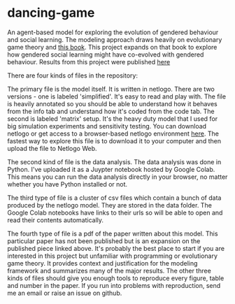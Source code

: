# dancing-game
An agent-based model for exploring the evolution of gendered behaviour and social learning. The modeling approach draws heavily
on evolutionary game theory and [this book](https://oxford.universitypressscholarship.com/view/10.1093/oso/9780198789970.001.0001/oso-9780198789970).
This project expands on that book to explore how gendered social learning might have co-evolved with gendered behaviour. Results from this project were published [here](https://journals.sagepub.com/doi/10.1177/00483931211049770)

There are four kinds of files in the repository:

The primary file is the model itself. It is written in netlogo. There are two versions - one is labeled 'simplified'. It's easy to read and play with. The file is heavily annotated so you should be able to understand how it behaves from the info tab and understand how it's coded from the code tab. The second is labeled 'matrix' setup. It's the heavy duty model that I used for big simulation experiments and sensitivity testing. You can download netlogo or get access to a browser-based netlogo environment [here](https://www.netlogoweb.org/). The fastest way to explore this file is to download it to your computer and then upload the file to Netlogo Web. 

The second kind of file is the data analysis. The data analysis was done in Python. I've uploaded it as a Juypter notebook hosted by Google Colab. This means you can run the data analysis directly in your browser, no matter whether you have Python installed or not.

The third type of file is a cluster of csv files which contain a bunch of data produced by the netlogo model. They are stored in the data folder. The Google Colab notebooks have links to their urls so will be able to open and read their contents automatically.

The fourth type of file is a pdf of the paper written about this model. This particular paper has not been published but is an expansion on the published piece linked above. It's probably the best place to start if you are interested in this project but unfamiliar with programming or evolutionary game theory. It provides context and justification for the modeling framework and summarizes many of the major results. The other three kinds of files should give you enough tools to reproduce every figure, table and number in the paper. If you run into problems with reproduction, send me an email or raise an issue on github.

